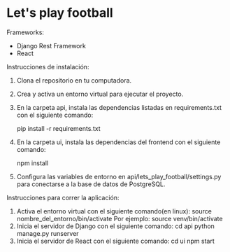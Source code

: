 # Let's play football

Frameworks:
- Django Rest Framework
- React

Instrucciones de instalación:
1. Clona el repositorio en tu computadora.
2. Crea y activa un entorno virtual para ejecutar el proyecto.
3. En la carpeta api, instala las dependencias listadas en requirements.txt con el siguiente comando:

    pip install -r requirements.txt

4. En la carpeta ui, instala las dependencias del frontend con el siguiente comando:

    npm install

5. Configura las variables de entorno en api/lets_play_football/settings.py para conectarse a la base de datos de PostgreSQL.

Instrucciones para correr la aplicación:
1. Activa el entorno virtual con el siguiente comando(en linux):
    source nombre_del_entorno/bin/activate
    Por ejemplo: source venv/bin/activate
2. Inicia el servidor de Django con el siguiente comando:
    cd api
    python manage.py runserver
3.  Inicia el servidor de React con el siguiente comando:
    cd ui
    npm start
    